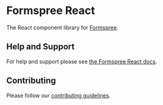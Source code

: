 # Formspree React

The React component library for [Formspree](https://formspree.io).

## Help and Support

For help and support please see [the Formspree React docs](https://help.formspree.io/hc/en-us/articles/360055613373).

## Contributing

Please follow our [contributing guidelines](./.github/CONTRIBUTING.md).

